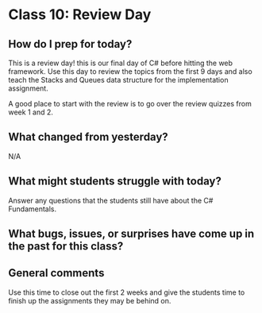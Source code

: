 # Class 10: Review Day

## How do I prep for today?
This is a review day! this is our final day of C# before hitting the web framework. Use this day to review the topics from the first 9 days and also teach the Stacks and Queues data structure for the implementation assignment. 

A good place to start with the review is to go over the review quizzes from week 1 and 2. 

## What changed from yesterday? 
N/A

## What might students struggle with today?  
Answer any questions that the students still have about the C# Fundamentals.

## What bugs, issues, or surprises have come up in the past for this class?

## General comments
Use this time to close out the first 2 weeks and give the students time to finish up the assignments they may be behind on. 